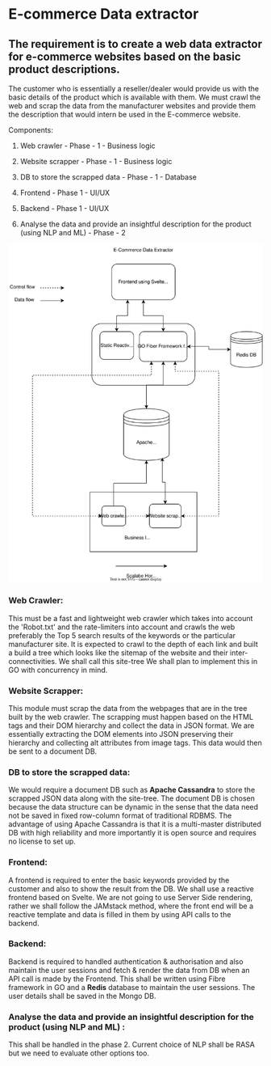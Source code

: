 # E-commerce Data extractor

## The requirement is to create a web data extractor for e-commerce websites based on the basic product descriptions.

The customer who is essentially a reseller/dealer would provide us with the basic details of the product which is available with them. We must crawl the web and scrap the data from the manufacturer websites and provide them the description that would intern be used in the E-commerce website.

Components:

1.  Web crawler - Phase - 1 - Business logic

2.  Website scrapper - Phase - 1 - Business logic

3.  DB to store the scrapped data - Phase - 1 - Database

4.  Frontend - Phase 1 - UI/UX

5.  Backend - Phase 1 - UI/UX

6.  Analyse the data and provide an insightful description for the product (using NLP and ML) - Phase - 2 


![Image](https://github.com/ghanithan/System-Designs/blob/c25159660d20b6c80b87876c4973f5832639de1c/E-commerse%20data%20extractor.drawio.svg)


### Web Crawler:
This must be a fast and lightweight web crawler which takes into account the 'Robot.txt' and the rate-limiters into account and crawls the web preferably the Top 5 search results of the keywords or the particular manufacturer site.
	It is expected to crawl to the depth of each link and built a build a tree which looks like the sitemap of the website and their inter-connectivities. We shall call this site-tree
	We shall plan to implement this in GO with concurrency in mind.
	

### Website Scrapper:
This module must scrap the data from the webpages that are in the tree built by the web crawler. The scrapping must happen based on the HTML tags and their DOM hierarchy and collect the data in JSON format. We are essentially extracting the DOM elements into JSON preserving their hierarchy and collecting alt attributes from image tags. This data would then be sent to a document DB.

### DB to store the scrapped data:
We would require a document DB such as **Apache Cassandra** to store the scrapped JSON data along with the site-tree.
	The document DB is chosen because the data structure can be dynamic in the sense that the data need not be saved in fixed row-column format of traditional RDBMS. The advantage of using Apache Cassandra is that it is a multi-master distributed DB with high reliability and more importantly it is open source and requires no license to set up.

### Frontend:
A frontend is required to enter the basic keywords provided by the customer and also to show the result from the DB.
	We shall use a reactive frontend based on Svelte. We are not going to use Server Side rendering, rather we shall follow the JAMstack method, where the front end will be a reactive template and data is filled in them by using API calls to the backend.

### Backend:
Backend is required to handled authentication & authorisation and also maintain the user sessions and fetch & render the data from DB when an API call is made by the Frontend. This shall be written using Fibre framework in GO and a **Redis** database to maintain the user sessions. The user details shall be saved in the Mongo DB.

### Analyse the data and provide an insightful description for the product (using NLP and ML) :
This shall be handled in the phase 2. Current choice of NLP shall be RASA but we need to evaluate other options too.
